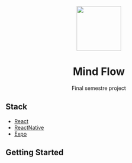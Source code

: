 <div align="center">
<img src="https://res.cloudinary.com/dlklqucye/image/upload/v1710562810/mindflow-logo.webp" width='120' />
<h1>Mind Flow</h1>
<p>Final semestre project </p>
</div>


## Stack

- [React](https://reactjs.org/)
- [ReactNative](https://reactnative.dev/)
- [Expo](https://expo.dev/)


## Getting Started

